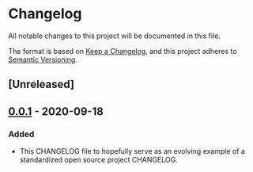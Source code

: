 # Changelog
All notable changes to this project will be documented in this file.

The format is based on [Keep a Changelog](https://keepachangelog.com/en/1.0.0/),
and this project adheres to [Semantic Versioning](https://semver.org/spec/v2.0.0.html).

## [Unreleased]

## [0.0.1] - 2020-09-18
### Added
- This CHANGELOG file to hopefully serve as an evolving example of a
  standardized open source project CHANGELOG.

[0.0.1]: https://github.com/terrencetec/mypythonlibrary/releases/tag/v0.0.1
